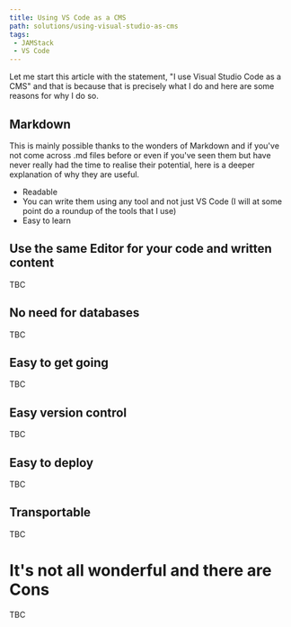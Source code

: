 ```yaml
---
title: Using VS Code as a CMS
path: solutions/using-visual-studio-as-cms
tags:
 - JAMStack
 - VS Code
---
```

Let me start this article with the statement, "I use Visual Studio Code as a CMS" and that is because that is precisely what I do and here are some reasons for why I do so. 

## Markdown

This is mainly possible thanks to the wonders of Markdown and if you've not come across .md files before or even if you've seen them but have never really had the time to realise their potential, here is a deeper explanation of why they are useful.

* Readable
* You can write them using any tool and not just VS Code (I will at some point do a roundup of the tools that I use)
*  Easy to learn

## Use the same Editor for your code and written content

TBC

## No need for databases

TBC

## Easy to get going

TBC

## Easy version control

TBC

## Easy to deploy

TBC

## Transportable

TBC

# It's not all wonderful and there are Cons

TBC